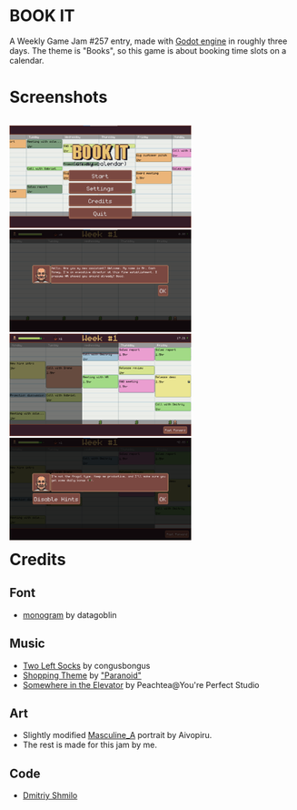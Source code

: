 # BOOK IT #

A Weekly Game Jam #257 entry, made with [Godot engine](https://godotengine.org/) in roughly three days. The theme is "Books", so this game is about booking time slots on a calendar.

# Screenshots #

<p style="float: left">
    <img src="screenshots/screenshot1.png" width="320"/>
    <img src="screenshots/screenshot2.png" width="320"/>
    <img src="screenshots/screenshot3.png" width="320"/>
    <img src="screenshots/screenshot4.png" width="320"/>
</p>

# Credits #

## Font ##
- [monogram](https://datagoblin.itch.io/monogram) by datagoblin

## Music ##
- [Two Left Socks](https://opengameart.org/content/two-left-socks) by congusbongus
- [Shopping Theme](https://opengameart.org/content/shopping-theme) by ["Paranoid"](https://soundcloud.com/prtrblnd)
- [Somewhere in the Elevator](https://opengameart.org/content/somewhere-in-the-elevator) by Peachtea@You're Perfect Studio

## Art ##
- Slightly modified [Masculine_A](https://aivopiru.itch.io/pixelart-portrait-bases) portrait by Aivopiru.
- The rest is made for this jam by me.

## Code ##
- [Dmitriy Shmilo](https://dmitriy-shmilo.itch.io/)
